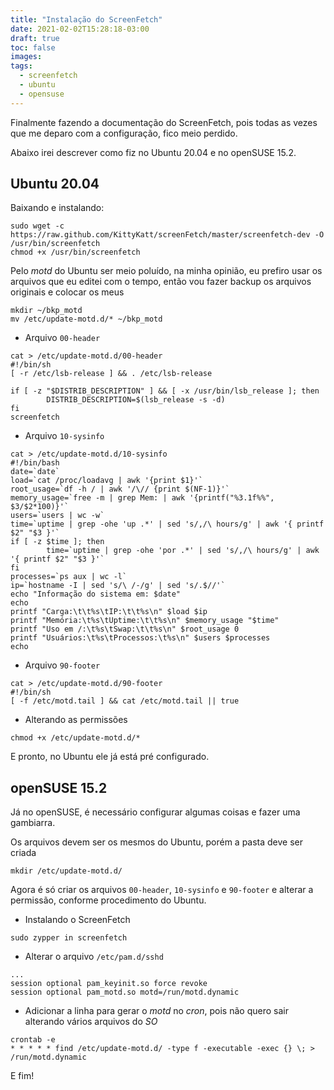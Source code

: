 ```yaml
---
title: "Instalação do ScreenFetch"
date: 2021-02-02T15:28:18-03:00
draft: true
toc: false
images:
tags:
  - screenfetch
  - ubuntu
  - opensuse
---
```


Finalmente fazendo a documentação do ScreenFetch, pois todas as vezes que me deparo com a configuração, fico meio perdido.

Abaixo irei descrever como fiz no Ubuntu 20.04 e no openSUSE 15.2.

## Ubuntu 20.04
Baixando e instalando:
```shell
sudo wget -c https://raw.github.com/KittyKatt/screenFetch/master/screenfetch-dev -O /usr/bin/screenfetch
chmod +x /usr/bin/screenfetch
```

Pelo *motd* do Ubuntu ser meio poluído, na minha opinião, eu prefiro usar os arquivos que eu editei com o tempo, então vou fazer backup os arquivos originais e colocar os meus
```shell
mkdir ~/bkp_motd
mv /etc/update-motd.d/* ~/bkp_motd
```

- Arquivo ``00-header``
```shell
cat > /etc/update-motd.d/00-header
#!/bin/sh
[ -r /etc/lsb-release ] && . /etc/lsb-release

if [ -z "$DISTRIB_DESCRIPTION" ] && [ -x /usr/bin/lsb_release ]; then
        DISTRIB_DESCRIPTION=$(lsb_release -s -d)
fi
screenfetch
```

- Arquivo ``10-sysinfo``
```shell
cat > /etc/update-motd.d/10-sysinfo
#!/bin/bash
date=`date`
load=`cat /proc/loadavg | awk '{print $1}'`
root_usage=`df -h / | awk '/\// {print $(NF-1)}'`
memory_usage=`free -m | grep Mem: | awk '{printf("%3.1f%%", $3/$2*100)}'`
users=`users | wc -w`
time=`uptime | grep -ohe 'up .*' | sed 's/,/\ hours/g' | awk '{ printf $2" "$3 }'`
if [ -z $time ]; then
        time=`uptime | grep -ohe 'por .*' | sed 's/,/\ hours/g' | awk '{ printf $2" "$3 }'`
fi
processes=`ps aux | wc -l`
ip=`hostname -I | sed 's/\ /-/g' | sed 's/.$//'`
echo "Informação do sistema em: $date"
echo
printf "Carga:\t\t%s\tIP:\t\t%s\n" $load $ip
printf "Memória:\t%s\tUptime:\t\t%s\n" $memory_usage "$time"
printf "Uso em /:\t%s\tSwap:\t\t%s\n" $root_usage 0
printf "Usuários:\t%s\tProcessos:\t%s\n" $users $processes
echo
```

- Arquivo ``90-footer``
```shell
cat > /etc/update-motd.d/90-footer
#!/bin/sh
[ -f /etc/motd.tail ] && cat /etc/motd.tail || true
```
- Alterando as permissões
```shell
chmod +x /etc/update-motd.d/*
```

E pronto, no Ubuntu ele já está pré configurado.

## openSUSE 15.2
Já no openSUSE, é necessário configurar algumas coisas e fazer uma gambiarra.

Os arquivos devem ser os mesmos do Ubuntu, porém a pasta deve ser criada
```shell
mkdir /etc/update-motd.d/
```
Agora é só criar os arquivos ``00-header``, ``10-sysinfo`` e ``90-footer`` e alterar a permissão, conforme procedimento do Ubuntu.

- Instalando o ScreenFetch
```shell
sudo zypper in screenfetch
```

- Alterar o arquivo ``/etc/pam.d/sshd``
```shell
...
session optional pam_keyinit.so force revoke
session optional pam_motd.so motd=/run/motd.dynamic
```

- Adicionar a linha para gerar o *motd* no *cron*, pois não quero sair alterando vários arquivos do *SO*
```shell
crontab -e
* * * * * find /etc/update-motd.d/ -type f -executable -exec {} \; > /run/motd.dynamic
```

E fim!